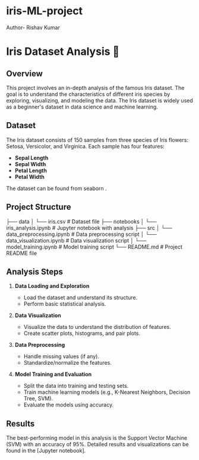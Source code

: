 # iris-ML-project

Author- Rishav Kumar

# Iris Dataset Analysis 🌸

## Overview

This project involves an in-depth analysis of the famous Iris dataset. The goal is to understand the characteristics of different iris species by exploring, visualizing, and modeling the data. The Iris dataset is widely used as a beginner's dataset in data science and machine learning.

## Dataset

The Iris dataset consists of 150 samples from three species of Iris flowers: Setosa, Versicolor, and Virginica. Each sample has four features:

- **Sepal Length**
- **Sepal Width**
- **Petal Length**
- **Petal Width**

The dataset can be found from seaborn .

## Project Structure
├── data
│ └── iris.csv # Dataset file
├── notebooks
│ └── iris_analysis.ipynb # Jupyter notebook with analysis
├── src
│ └── data_preprocessing.ipynb # Data preprocessing script
│ └── data_visualization.ipynb # Data visualization script
│ └── model_training.ipynb # Model training script
└── README.md # Project README file


## Analysis Steps

1. **Data Loading and Exploration**
   - Load the dataset and understand its structure.
   - Perform basic statistical analysis.

2. **Data Visualization**
   - Visualize the data to understand the distribution of features.
   - Create scatter plots, histograms, and pair plots.

3. **Data Preprocessing**
   - Handle missing values (if any).
   - Standardize/normalize the features.

4. **Model Training and Evaluation**
   - Split the data into training and testing sets.
   - Train machine learning models (e.g., K-Nearest Neighbors, Decision Tree, SVM).
   - Evaluate the models using accuracy.

## Results

The best-performing model in this analysis is the Support Vector Machine (SVM) with an accuracy of 95%. Detailed results and visualizations can be found in the [Jupyter notebook].
